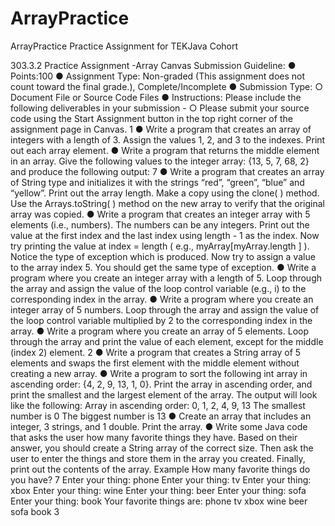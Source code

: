 # ArrayPractice
ArrayPractice Practice Assignment for TEKJava Cohort


303.3.2 Practice Assignment -Array
Canvas Submission Guideline:
● Points:100
● Assignment Type: Non-graded (This assignment does not count toward the
final grade.), Complete/Incomplete
● Submission Type:
○ Document File or Source Code Files
● Instructions: Please include the following deliverables in your submission -
○ Please submit your source code using the Start Assignment button in
the top right corner of the assignment page in Canvas.
1
● Write a program that creates an array of integers with a length of 3. Assign the
values 1, 2, and 3 to the indexes. Print out each array element.
● Write a program that returns the middle element in an array. Give the following
values to the integer array: {13, 5, 7, 68, 2} and produce the following output: 7
● Write a program that creates an array of String type and initializes it with the
strings “red”, “green”, “blue” and “yellow”. Print out the array length. Make a
copy using the clone( ) method. Use the Arrays.toString( ) method on the new
array to verify that the original array was copied.
● Write a program that creates an integer array with 5 elements (i.e., numbers).
The numbers can be any integers. Print out the value at the first index and the
last index using length - 1 as the index. Now try printing the value at index =
length ( e.g., myArray[myArray.length ] ). Notice the type of exception which is
produced. Now try to assign a value to the array index 5. You should get the
same type of exception.
● Write a program where you create an integer array with a length of 5. Loop
through the array and assign the value of the loop control variable (e.g., i) to
the corresponding index in the array.
● Write a program where you create an integer array of 5 numbers. Loop through
the array and assign the value of the loop control variable multiplied by 2 to the
corresponding index in the array.
● Write a program where you create an array of 5 elements. Loop through the
array and print the value of each element, except for the middle (index 2)
element.
2
● Write a program that creates a String array of 5 elements and swaps the first
element with the middle element without creating a new array.
● Write a program to sort the following int array in ascending order: {4, 2, 9, 13, 1,
0}. Print the array in ascending order, and print the smallest and the largest
element of the array. The output will look like the following:
Array in ascending order: 0, 1, 2, 4, 9, 13
The smallest number is 0
The biggest number is 13
● Create an array that includes an integer, 3 strings, and 1 double. Print the array.
● Write some Java code that asks the user how many favorite things they have.
Based on their answer, you should create a String array of the correct size. Then
ask the user to enter the things and store them in the array you created. Finally,
print out the contents of the array.
Example
How many favorite things do you have?
7
Enter your thing: phone
Enter your thing: tv
Enter your thing: xbox
Enter your thing: wine
Enter your thing: beer
Enter your thing: sofa
Enter your thing: book
Your favorite things are:
phone tv xbox wine beer sofa book
3
